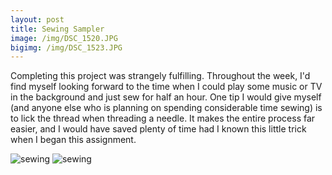 ```yaml
---
layout: post
title: Sewing Sampler
image: /img/DSC_1520.JPG
bigimg: /img/DSC_1523.JPG
---
```

 
Completing this project was strangely fulfilling. Throughout the week, I'd find myself looking forward to the time when I could play some music or TV in the background and just sew for half an hour. One tip I would give myself (and anyone else who is planning on spending considerable time sewing) is to lick the thread when threading a needle. It makes the entire process far easier, and I would have saved plenty of time had I known this little trick when I began this assignment. 

![sewing](https://github.com/sebjob/sebjob.github.io/blob/master/img/DSC_1521.JPG)
![sewing](https://github.com/sebjob/sebjob.github.io/blob/master/img/DSC_1522.JPG)
